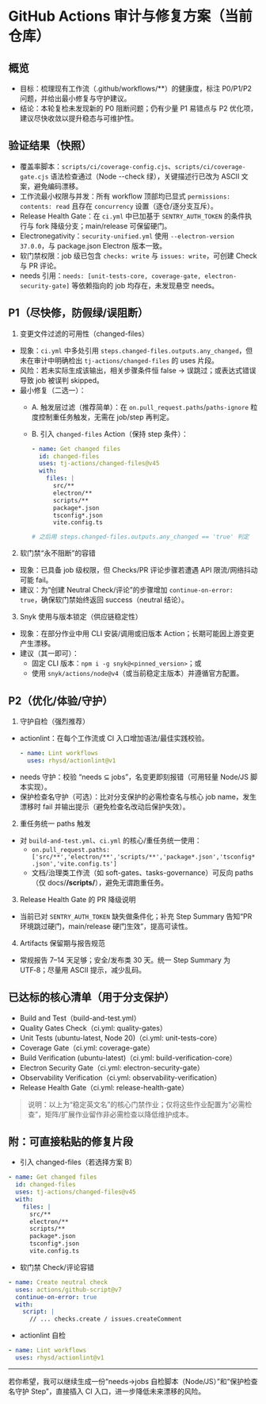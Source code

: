 # GitHub Actions 审计与修复方案（当前仓库）

## 概览

- 目标：梳理现有工作流（.github/workflows/\*\*）的健康度，标注 P0/P1/P2 问题，并给出最小修复与守护建议。
- 结论：本轮复检未发现新的 P0 阻断问题；仍有少量 P1 易错点与 P2 优化项，建议尽快收敛以提升稳态与可维护性。

## 验证结果（快照）

- 覆盖率脚本：`scripts/ci/coverage-config.cjs`、`scripts/ci/coverage-gate.cjs` 语法检查通过（Node --check 绿），关键描述行已改为 ASCII 文案，避免编码漂移。
- 工作流最小权限与并发：所有 workflow 顶部均已显式 `permissions: contents: read` 且存在 `concurrency` 设置（逐仓/逐分支互斥）。
- Release Health Gate：在 `ci.yml` 中已加基于 `SENTRY_AUTH_TOKEN` 的条件执行与 fork 降级分支；main/release 可保留硬门。
- Electronegativity：`security-unified.yml` 使用 `--electron-version 37.0.0`，与 package.json Electron 版本一致。
- 软门禁权限：job 级已包含 `checks: write` 与 `issues: write`，可创建 Check 与 PR 评论。
- needs 引用：`needs: [unit-tests-core, coverage-gate, electron-security-gate]` 等依赖指向的 job 均存在，未发现悬空 needs。

## P1（尽快修，防假绿/误阻断）

1. 变更文件过滤的可用性（changed-files）

- 现象：`ci.yml` 中多处引用 `steps.changed-files.outputs.any_changed`，但未在审计中明确检出 `tj-actions/changed-files` 的 uses 片段。
- 风险：若未实际生成该输出，相关步骤条件恒 false → 误跳过；或表达式错误导致 job 被误判 skipped。
- 最小修复（二选一）：
  - A. 触发层过滤（推荐简单）：在 `on.pull_request.paths`/`paths-ignore` 粒度控制重任务触发，无需在 job/step 再判定。
  - B. 引入 `changed-files` Action（保持 step 条件）：

    ```yaml
    - name: Get changed files
      id: changed-files
      uses: tj-actions/changed-files@v45
      with:
        files: |
          src/**
          electron/**
          scripts/**
          package*.json
          tsconfig*.json
          vite.config.ts

    # 之后用 steps.changed-files.outputs.any_changed == 'true' 判定
    ```

2. 软门禁“永不阻断”的容错

- 现象：已具备 job 级权限，但 Checks/PR 评论步骤若遭遇 API 限流/网络抖动可能 fail。
- 建议：为“创建 Neutral Check/评论”的步骤增加 `continue-on-error: true`，确保软门禁始终返回 success（neutral 结论）。

3. Snyk 使用与版本锁定（供应链稳定性）

- 现象：在部分作业中用 CLI 安装/调用或旧版本 Action；长期可能因上游变更产生漂移。
- 建议（其一即可）：
  - 固定 CLI 版本：`npm i -g snyk@<pinned_version>`；或
  - 使用 `snyk/actions/node@v4`（或当前稳定主版本）并遵循官方配置。

## P2（优化/体验/守护）

1. 守护自检（强烈推荐）

- actionlint：在每个工作流或 CI 入口增加语法/最佳实践校验。
  ```yaml
  - name: Lint workflows
    uses: rhysd/actionlint@v1
  ```
- needs 守护：校验 “needs ⊆ jobs”，名变更即刻报错（可用轻量 Node/JS 脚本实现）。
- 保护检查名守护（可选）：比对分支保护的必需检查名与核心 job name，发生漂移时 fail 并输出提示（避免检查名改动后保护失效）。

2. 重任务统一 paths 触发

- 对 `build-and-test.yml`、`ci.yml` 的核心/重任务统一使用：
  - `on.pull_request.paths: ['src/**','electron/**','scripts/**','package*.json','tsconfig*.json','vite.config.ts']`
  - 文档/治理类工作流（如 soft-gates、tasks-governance）可反向 paths（仅 docs/**/scripts/**），避免无谓跑重任务。

3. Release Health Gate 的 PR 降级说明

- 当前已对 `SENTRY_AUTH_TOKEN` 缺失做条件化；补充 Step Summary 告知“PR 环境跳过硬门，main/release 硬门生效”，提高可读性。

4. Artifacts 保留期与报告规范

- 常规报告 7–14 天足够；安全/发布类 30 天。统一 Step Summary 为 UTF‑8；尽量用 ASCII 提示，减少乱码。

## 已达标的核心清单（用于分支保护）

- Build and Test（build-and-test.yml）
- Quality Gates Check（ci.yml: quality-gates）
- Unit Tests (ubuntu-latest, Node 20)（ci.yml: unit-tests-core）
- Coverage Gate（ci.yml: coverage-gate）
- Build Verification (ubuntu-latest)（ci.yml: build-verification-core）
- Electron Security Gate（ci.yml: electron-security-gate）
- Observability Verification（ci.yml: observability-verification）
- Release Health Gate（ci.yml: release-health-gate）

> 说明：以上为“稳定英文名”的核心门禁作业；仅将这些作业配置为“必需检查”，矩阵/扩展作业留作非必需检查以降低维护成本。

## 附：可直接粘贴的修复片段

- 引入 changed-files（若选择方案 B）

```yaml
- name: Get changed files
  id: changed-files
  uses: tj-actions/changed-files@v45
  with:
    files: |
      src/**
      electron/**
      scripts/**
      package*.json
      tsconfig*.json
      vite.config.ts
```

- 软门禁 Check/评论容错

```yaml
- name: Create neutral check
  uses: actions/github-script@v7
  continue-on-error: true
  with:
    script: |
      // ... checks.create / issues.createComment
```

- actionlint 自检

```yaml
- name: Lint workflows
  uses: rhysd/actionlint@v1
```

---

若你希望，我可以继续生成一份“needs→jobs 自检脚本（Node/JS）”和“保护检查名守护 Step”，直接插入 CI 入口，进一步降低未来漂移的风险。

